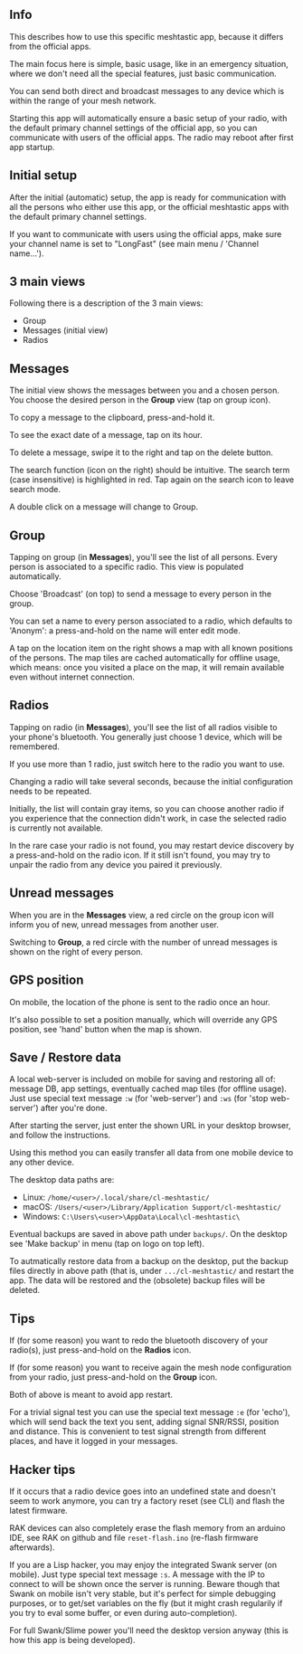 Info
----

This describes how to use this specific meshtastic app, because it differs from
the official apps.

The main focus here is simple, basic usage, like in an emergency situation,
where we don't need all the special features, just basic communication.

You can send both direct and broadcast messages to any device which is within
the range of your mesh network.

Starting this app will automatically ensure a basic setup of your radio, with
the default primary channel settings of the official app, so you can
communicate with users of the official apps. The radio may reboot after first
app startup.


Initial setup
-------------

After the initial (automatic) setup, the app is ready for communication with
all the persons who either use this app, or the official meshtastic apps with
the default primary channel settings.

If you want to communicate with users using the official apps, make sure your
channel name is set to "LongFast" (see main menu / 'Channel name...').


3 main views
------------

Following there is a description of the 3 main views:

* Group
* Messages (initial view)
* Radios


Messages
--------

The initial view shows the messages between you and a chosen person. You choose
the desired person in the **Group** view (tap on group icon).

To copy a message to the clipboard, press-and-hold it.

To see the exact date of a message, tap on its hour.

To delete a message, swipe it to the right and tap on the delete button.

The search function (icon on the right) should be intuitive. The search term
(case insensitive) is highlighted in red. Tap again on the search icon to leave
search mode.

A double click on a message will change to Group.


Group
-----

Tapping on group (in **Messages**), you'll see the list of all persons. Every
person is associated to a specific radio. This view is populated automatically.

Choose 'Broadcast' (on top) to send a message to every person in the group.

You can set a name to every person associated to a radio, which defaults to
'Anonym': a press-and-hold on the name will enter edit mode.

A tap on the location item on the right shows a map with all known positions of
the persons. The map tiles are cached automatically for offline usage, which
means: once you visited a place on the map, it will remain available even
without internet connection.


Radios
------

Tapping on radio (in **Messages**), you'll see the list of all radios
visible to your phone's bluetooth. You generally just choose 1 device, which
will be remembered.

If you use more than 1 radio, just switch here to the radio you want to use.

Changing a radio will take several seconds, because the initial configuration
needs to be repeated.

Initially, the list will contain gray items, so you can choose another radio
if you experience that the connection didn't work, in case the selected radio
is currently not available.

In the rare case your radio is not found, you may restart device discovery by a
press-and-hold on the radio icon. If it still isn't found, you may try to
unpair the radio from any device you paired it previously.


Unread messages
---------------

When you are in the **Messages** view, a red circle on the group icon will
inform you of new, unread messages from another user.

Switching to **Group**, a red circle with the number of unread messages is
shown on the right of every person.


GPS position
------------

On mobile, the location of the phone is sent to the radio once an hour.

It's also possible to set a position manually, which will override any GPS
position, see 'hand' button when the map is shown.


Save / Restore data
-------------------

A local web-server is included on mobile for saving and restoring all of:
message DB, app settings, eventually cached map tiles (for offline usage).
Just use special text message `:w` (for 'web-server') and `:ws` (for 'stop
web-server') after you're done.

After starting the server, just enter the shown URL in your desktop browser,
and follow the instructions.

Using this method you can easily transfer all data from one mobile device to
any other device.

The desktop data paths are:

* Linux: `/home/<user>/.local/share/cl-meshtastic/`
* macOS: `/Users/<user>/Library/Application Support/cl-meshtastic/`
* Windows: `C:\Users\<user>\AppData\Local\cl-meshtastic\`

Eventual backups are saved in above path under `backups/`. On the desktop
see 'Make backup' in menu (tap on logo on top left).

To autmatically restore data from a backup on the desktop, put the backup files
directly in above path (that is, under `.../cl-meshtastic/` and restart the
app. The data will be restored and the (obsolete) backup files will be deleted.


Tips
----

If (for some reason) you want to redo the bluetooth discovery of your radio(s),
just press-and-hold on the **Radios** icon.

If (for some reason) you want to receive again the mesh node configuration from
your radio, just press-and-hold on the **Group** icon.

Both of above is meant to avoid app restart.

For a trivial signal test you can use the special text message `:e` (for
'echo'), which will send back the text you sent, adding signal SNR/RSSI,
position and distance. This is convenient to test signal strength from
different places, and have it logged in your messages.


Hacker tips
-----------

If it occurs that a radio device goes into an undefined state and doesn't seem
to work anymore, you can try a factory reset (see CLI) and flash the latest
firmware.

RAK devices can also completely erase the flash memory from an arduino IDE,
see RAK on github and file `reset-flash.ino` (re-flash firmware afterwards).

If you are a Lisp hacker, you may enjoy the integrated Swank server (on
mobile). Just type special text message `:s`. A message with the IP to connect
to will be shown once the server is running. Beware though that Swank on mobile
isn't very stable, but it's perfect for simple debugging purposes, or to
get/set variables on the fly (but it might crash regularily if you try to eval
some buffer, or even during auto-completion).

For full Swank/Slime power you'll need the desktop version anyway (this is how
this app is being developed).

